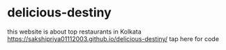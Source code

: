 # delicious-destiny
this website is about top restaurants in Kolkata
https://sakshipriya01112003.github.io/delicious-destiny/ tap here for code
